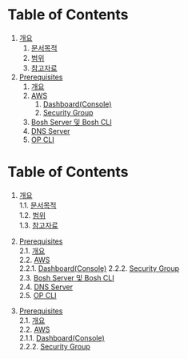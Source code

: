 # Table of Contents

1. [개요](#1-개요)
	1. [문서목적](#11-문서목적)	
	2. [범위](#12-범위)	
	3. [참고자료](#13-참고자료)	
2. [Prerequisites](#2-prerequisites)	
	1.	[개요](#21-개요)	
	2.	[AWS](#22-aws)		
		1.	[Dashboard(Console)](#221-dashboad(consol))	
		2.	[Security Group](#222-security-group)		
	3.	[Bosh Server 및 Bosh CLI](#23-bosh-server-및-bosh-cli)	
	4.	[DNS Server](#24-dns-server)	
	5.	[OP CLI](#25-op-cli)	


# Table of Contents

1. [개요](#1-개요)	
	1.1. [문서목적](#11-문서목적)	
	1.2. [범위](#12-범위)	
	1.3. [참고자료](#13-참고자료)	
2. [Prerequisites](#2-prerequisites)	
	2.1. [개요](#21-개요)	
	2.2. [AWS](#22-aws)		
		2.2.1.	[Dashboard(Console)](#221-dashboad(consol))	
		2.2.2.	[Security Group](#222-security-group)		
	2.3.	[Bosh Server 및 Bosh CLI](#23-bosh-server-및-bosh-cli)	
	2.4.	[DNS Server](#24-dns-server)	
	2.5.	[OP CLI](#25-op-cli)	

2. [Prerequisites](#2-prerequisites)	
	2.1. [개요](#21-개요)	
	2.2. [AWS](#22-aws)		
		  2.1.1. [Dashboard(Console)](#221-dashboad(consol))	
      2.2.2. [Security Group](#222-security-group)	
